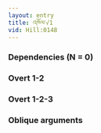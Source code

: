 ```yaml
---
layout: entry
title: འཁོལ་√1
vid: Hill:0148
---
```

### Dependencies (N = 0)


### Overt 1-2


### Overt 1-2-3


### Oblique arguments
